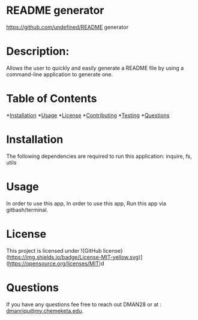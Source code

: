 
  # README generator
  https://github.com/undefined/README generator
  # Description: 
  Allows the user to quickly and easily generate a README file by using a command-line application to generate one.
  # Table of Contents
  *[Installation](#installation)
  *[Usage](#usage)
  *[License](#license)
  *[Contributing](#contributing)
  *[Testing](#testing)
  *[Questions](#questions)
  # Installation
  The following dependencies are required to run this application: inquire, fs, utils
  # Usage
  In order to use this app, In order to use this app, Run this app via gitbash/terminal.
  # License
  This project is licensed under
  !{GitHub license} (https://img.shields.io/badge/License-MIT-yellow.svg)](https://opensource.org/licenses/MIT)d
  # Questions 
If you have any questions fee free to reach out DMAN28 or at : dmanriqu@my.chemeketa.edu.

